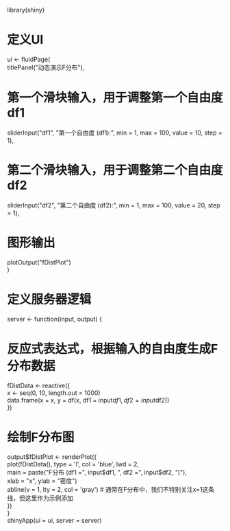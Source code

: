 library(shiny)  

# 定义UI  
ui <- fluidPage(  
  titlePanel("动态演示F分布"),  
  
  # 第一个滑块输入，用于调整第一个自由度df1  
  sliderInput("df1", "第一个自由度 (df1):", min = 1, max = 100, value = 10, step = 1),  
  
  # 第二个滑块输入，用于调整第二个自由度df2  
  sliderInput("df2", "第二个自由度 (df2):", min = 1, max = 100, value = 20, step = 1),  
  
  # 图形输出  
  plotOutput("fDistPlot")  
)  

# 定义服务器逻辑  
server <- function(input, output) {  
  # 反应式表达式，根据输入的自由度生成F分布数据  
  fDistData <- reactive({  
    x <- seq(0, 10, length.out = 1000)  
    data.frame(x = x, y = df(x, df1 = input$df1, df2 = input$df2))  
  })  
  
  # 绘制F分布图  
  output$fDistPlot <- renderPlot({  
    plot(fDistData(), type = 'l', col = 'blue', lwd = 2,  
         main = paste("F分布 (df1 =", input$df1, ", df2 =", input$df2, ")"),  
         xlab = "x", ylab = "密度")  
    abline(v = 1, lty = 2, col = 'gray')  # 通常在F分布中，我们不特别关注x=1这条线，但这里作为示例添加  
  })  
}  
shinyApp(ui = ui, server = server)
